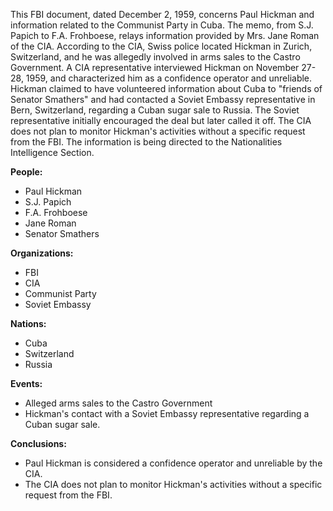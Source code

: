 This FBI document, dated December 2, 1959, concerns Paul Hickman and information related to the Communist Party in Cuba. The memo, from S.J. Papich to F.A. Frohboese, relays information provided by Mrs. Jane Roman of the CIA. According to the CIA, Swiss police located Hickman in Zurich, Switzerland, and he was allegedly involved in arms sales to the Castro Government. A CIA representative interviewed Hickman on November 27-28, 1959, and characterized him as a confidence operator and unreliable. Hickman claimed to have volunteered information about Cuba to "friends of Senator Smathers" and had contacted a Soviet Embassy representative in Bern, Switzerland, regarding a Cuban sugar sale to Russia. The Soviet representative initially encouraged the deal but later called it off. The CIA does not plan to monitor Hickman's activities without a specific request from the FBI. The information is being directed to the Nationalities Intelligence Section.

**People:**

*   Paul Hickman
*   S.J. Papich
*   F.A. Frohboese
*   Jane Roman
*   Senator Smathers

**Organizations:**

*   FBI
*   CIA
*   Communist Party
*   Soviet Embassy

**Nations:**

*   Cuba
*   Switzerland
*   Russia

**Events:**

*   Alleged arms sales to the Castro Government
*   Hickman's contact with a Soviet Embassy representative regarding a Cuban sugar sale.

**Conclusions:**

*   Paul Hickman is considered a confidence operator and unreliable by the CIA.
*   The CIA does not plan to monitor Hickman's activities without a specific request from the FBI.

